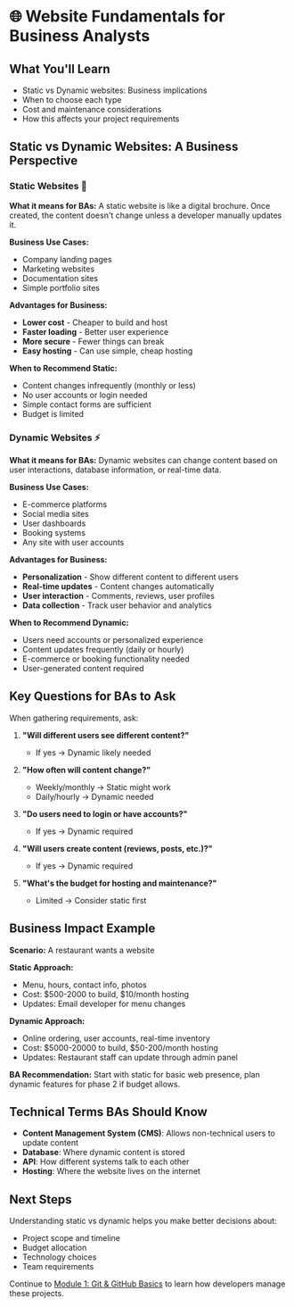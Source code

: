 # 🌐 Website Fundamentals for Business Analysts

## What You'll Learn

- Static vs Dynamic websites: Business implications
- When to choose each type
- Cost and maintenance considerations
- How this affects your project requirements

## Static vs Dynamic Websites: A Business Perspective

### Static Websites 📄

**What it means for BAs:**
A static website is like a digital brochure. Once created, the content doesn't change unless a developer manually updates it.

**Business Use Cases:**

- Company landing pages
- Marketing websites
- Documentation sites
- Simple portfolio sites

**Advantages for Business:**

- **Lower cost** - Cheaper to build and host
- **Faster loading** - Better user experience
- **More secure** - Fewer things can break
- **Easy hosting** - Can use simple, cheap hosting

**When to Recommend Static:**

- Content changes infrequently (monthly or less)
- No user accounts or login needed
- Simple contact forms are sufficient
- Budget is limited

### Dynamic Websites ⚡

**What it means for BAs:**
Dynamic websites can change content based on user interactions, database information, or real-time data.

**Business Use Cases:**

- E-commerce platforms
- Social media sites
- User dashboards
- Booking systems
- Any site with user accounts

**Advantages for Business:**

- **Personalization** - Show different content to different users
- **Real-time updates** - Content changes automatically
- **User interaction** - Comments, reviews, user profiles
- **Data collection** - Track user behavior and analytics

**When to Recommend Dynamic:**

- Users need accounts or personalized experience
- Content updates frequently (daily or hourly)
- E-commerce or booking functionality needed
- User-generated content required

## Key Questions for BAs to Ask

When gathering requirements, ask:

1. **"Will different users see different content?"**

   - If yes → Dynamic likely needed

2. **"How often will content change?"**

   - Weekly/monthly → Static might work
   - Daily/hourly → Dynamic needed

3. **"Do users need to login or have accounts?"**

   - If yes → Dynamic required

4. **"Will users create content (reviews, posts, etc.)?"**

   - If yes → Dynamic required

5. **"What's the budget for hosting and maintenance?"**
   - Limited → Consider static first

## Business Impact Example

**Scenario:** A restaurant wants a website

**Static Approach:**

- Menu, hours, contact info, photos
- Cost: $500-2000 to build, $10/month hosting
- Updates: Email developer for menu changes

**Dynamic Approach:**

- Online ordering, user accounts, real-time inventory
- Cost: $5000-20000 to build, $50-200/month hosting
- Updates: Restaurant staff can update through admin panel

**BA Recommendation:** Start with static for basic web presence, plan dynamic features for phase 2 if budget allows.

## Technical Terms BAs Should Know

- **Content Management System (CMS)**: Allows non-technical users to update content
- **Database**: Where dynamic content is stored
- **API**: How different systems talk to each other
- **Hosting**: Where the website lives on the internet

## Next Steps

Understanding static vs dynamic helps you make better decisions about:

- Project scope and timeline
- Budget allocation
- Technology choices
- Team requirements

Continue to [Module 1: Git & GitHub Basics](../01-Git-GitHub-Basics/README.md) to learn how developers manage these projects.
